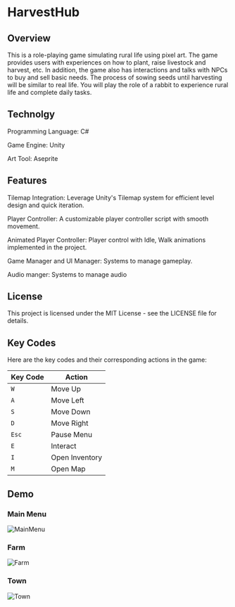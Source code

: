 # HarvestHub
## Overview
This is a role-playing game simulating rural life using pixel art. The game provides users with experiences on how to plant, raise livestock and harvest, etc. In addition, the game also has interactions and talks with NPCs to buy and sell basic needs. The process of sowing seeds until harvesting will be similar to real life. You will play the role of a rabbit to experience rural life and complete daily tasks.

## Technolgy
Programming Language: C#

Game Engine: Unity

Art Tool: Aseprite

## Features
Tilemap Integration: Leverage Unity's Tilemap system for efficient level design and quick iteration.

Player Controller: A customizable player controller script with smooth movement.

Animated Player Controller: Player control with Idle, Walk animations implemented in the project.

Game Manager and UI Manager: Systems to manage gameplay.

Audio manger: Systems to manage audio

## License
This project is licensed under the MIT License - see the LICENSE file for details.

## Key Codes
Here are the key codes and their corresponding actions in the game:

| Key Code | Action           |
|----------|------------------|
| `W`      | Move Up          |
| `A`      | Move Left        |
| `S`      | Move Down        |
| `D`      | Move Right       |
| `Esc`    | Pause Menu       |
| `E`      | Interact         |
| `I`      | Open Inventory   |
| `M`      | Open Map         |

## Demo
### Main Menu
![MainMenu](https://github.com/Junnie2412/HarvestHub/assets/101618720/ab12b2aa-fc2d-4051-aca9-0552f130b96e)

### Farm
![Farm](https://github.com/user-attachments/assets/e86a86c5-47c0-4abe-a8a8-ae8314fb628c)

### Town
![Town](https://github.com/user-attachments/assets/c0b98025-298d-43f8-9b44-d618aa0fe836)
